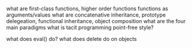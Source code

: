 what are first-class functions, higher order functions functions as arguments/values
what are concatenative inheritance, prototype delegeation, functional inheritance, object composition
what are the four main paradigms
what is tacit programming point-free style?

what does eval() do? 
what does delete do on objects 
